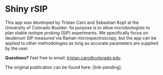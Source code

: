 # Shiny rSIP

This app was developed by Tristan Caro and Sebastian Kopf at the University of Colorado Boulder. Its purpose is to allow microbiologists to plan stable isotope probing (SIP) experiments. We specifically focus on deuterium SIP measured via Raman microspectroscopy, but the app can be applied to other methodologies as long as accurate parameters are supplied by the user.

**Questions?** Feel free to email: tristan.caro@colorado.edu.

The original publication can be found here: [link-pending].